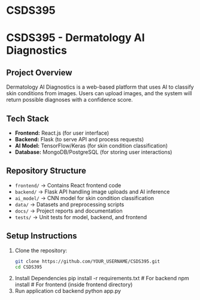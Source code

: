 # CSDS395
# CSDS395 - Dermatology AI Diagnostics

## Project Overview
Dermatology AI Diagnostics is a web-based platform that uses AI to classify skin conditions from images. Users can upload images, and the system will return possible diagnoses with a confidence score.

## Tech Stack
- **Frontend:** React.js (for user interface)
- **Backend:** Flask (to serve API and process requests)
- **AI Model:** TensorFlow/Keras (for skin condition classification)
- **Database:** MongoDB/PostgreSQL (for storing user interactions)

## Repository Structure
- `frontend/` → Contains React frontend code
- `backend/` → Flask API handling image uploads and AI inference
- `ai_model/` → CNN model for skin condition classification
- `data/` → Datasets and preprocessing scripts
- `docs/` → Project reports and documentation
- `tests/` → Unit tests for model, backend, and frontend

## Setup Instructions
1. Clone the repository:
   ```bash
   git clone https://github.com/YOUR_USERNAME/CSDS395.git
   cd CSDS395
2. Install Dependencies
    pip install -r requirements.txt  # For backend
    npm install  # For frontend (inside frontend directory)
3. Run application
    cd backend
    python app.py

